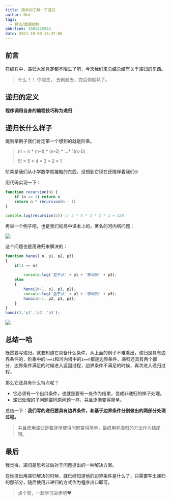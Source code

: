 ```yaml
---
title: 简单的了解一下递归
author: Ned
tags:
  - 算法/数据结构
abbrlink: 3902425944
date: 2021-10-09 13:47:06
---
```


## 前言

在编程中，递归大家肯定都不陌生了吧，今天我们来总结总结有关于递归的东西。

> 什么？！ 你陌生， 去刷题去，完后你就熟了。

<!--more-->

## 递归的定义

**程序调用自身的编程技巧称为递归**

## 递归长什么样子

提到举例子我们肯定第一个想到的就是阶乘。

> n! = n * (n-1) * (n-2) * ...* 1(n>0)
>
> 5! = 5 * 4 * 3 * 2 * 1

阶乘是我们从小学数学就接触的东西，没想到它现在还陪伴着我们🙄

用代码实现一下：

```js
function recursion(n) {
    if (n == 1) return n
    return n * recursion(n - 1)
}

console.log(recursion(5)) // 5 * 4 * 3 * 2 * 1 = 120
```

再举一个例子吧，也是我们初高中课本上的，著名的河内塔问题：

<img src="河内塔.png"  />

这个问题也是用递归来解决的：

```js
function hanoi( n, p1, p2, p3)
{
	if(1 == n)
		
		console.log('盘子从' + p1 + '移动到' + p3);
	else
	{
		hanoi(n-1, p1, p3, p2);
		console.log('盘子从' + p1 + '移动到' + p3);
		hanoi(n-1, p2, p1, p3);
	}
}
hanoi(3,'p1','p2','p3');
```

![](河内塔结果.png)

## 总结一哈

既然要写递归，就要知道它具备什么条件，从上面的例子不难看出，递归是具有边界条件的，阶乘中的`n==1`和河内塔中的`1==n`都是边界条件，递归还具有两个部分，边界条件满足的时候进入返回过程，边界条件不满足的时候，再次进入递归过程。

那么它还具有什么特点呢？

- 它必须有一个出口条件，也就是要有一处作为结束，变成非递归的样子处理。
- 递归处理的子问题要同原问题一样，并且逐渐变得简单。

总结一下：**我们写的递归要具有边界条件，和基于边界条件分别做出的两部分处理过程。**

> 并且使用递归是要逐渐使得问题变得简单，最终用非递归的方法作为结尾哦。

## 最后

我觉得，递归是思考过后对于问题提出的一种解决方案。

在你提出用递归解决的时候，就已经知道他的边界条件是什么了，只需要写出递归的那部分，随后使用非递归的方式作为程序出口即可。

> 点个赞，一起学习进步吧♥
